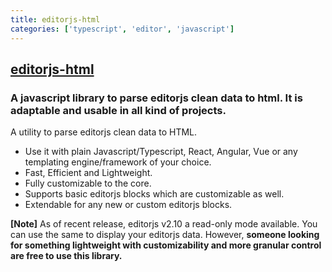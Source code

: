 ```yaml
---
title: editorjs-html
categories: ['typescript', 'editor', 'javascript']
---
```

## [editorjs-html](https://github.com/pavittarx/editorjs-html)

### A javascript library to parse editorjs clean data to html. It is adaptable and usable in all kind of projects.

A utility to parse editorjs clean data to HTML. 
  - Use it with plain Javascript/Typescript, React, Angular, Vue or any templating engine/framework of your choice.
  - Fast, Efficient and Lightweight. 
  - Fully customizable to the core. 
  - Supports basic editorjs blocks which are customizable as well.
  - Extendable for any new or custom editorjs blocks.

**[Note]** As of recent release, editorjs v2.10 a read-only mode available. You can use the same to display your editorjs data. However, **someone looking for something lightweight with customizability and more granular control are free to use this library.**

